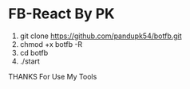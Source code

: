 
# FB-React By PK

1. git clone https://github.com/pandupk54/botfb.git
2. chmod +x botfb -R
3. cd botfb
4. ./start

THANKS For Use My Tools